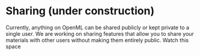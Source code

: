# Sharing (under construction)
Currently, anything on OpenML can be shared publicly or kept private to a single user. We are working on sharing features that allow you to share your materials with other users without making them entirely public. Watch this space <i class="fa fa-heart fa-fw fa-lg" style="color:red"></i>
